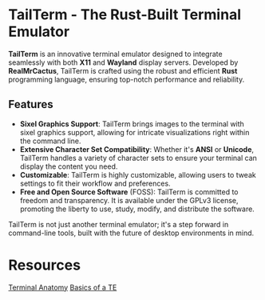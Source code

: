 # TailTerm - The Rust-Built Terminal Emulator

**TailTerm** is an innovative terminal emulator designed to integrate seamlessly with both **X11** and **Wayland** display servers. Developed by **RealMrCactus**, TailTerm is crafted using the robust and efficient **Rust** programming language, ensuring top-notch performance and reliability.

## Features
- **Sixel Graphics Support**: TailTerm brings images to the terminal with sixel graphics support, allowing for intricate visualizations right within the command line.
- **Extensive Character Set Compatibility**: Whether it's **ANSI** or **Unicode**, TailTerm handles a variety of character sets to ensure your terminal can display the content you need.
- **Customizable**: TailTerm is highly customizable, allowing users to tweak settings to fit their workflow and preferences.
- **Free and Open Source Software** (FOSS): TailTerm is committed to freedom and transparency. It is available under the GPLv3 license, promoting the liberty to use, study, modify, and distribute the software.

TailTerm is not just another terminal emulator; it's a step forward in command-line tools, built with the future of desktop environments in mind.

# Resources

[Terminal Anatomy](https://poor.dev/blog/terminal-anatomy/)
[Basics of a TE](https://github.com/codecrafters-io/build-your-own-x/issues/85#issue-324138609)
